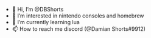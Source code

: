 - 👋 Hi, I’m @DBShorts
- 👀 I’m interested in nintendo consoles and homebrew
- 🌱 I’m currently learning lua
- 📫 How to reach me discord (@Damian Shorts#9912)

<!---
DBShorts/DBShorts is a ✨ special ✨ repository because its `README.md` (this file) appears on your GitHub profile.
You can click the Preview link to take a look at your changes.
--->
